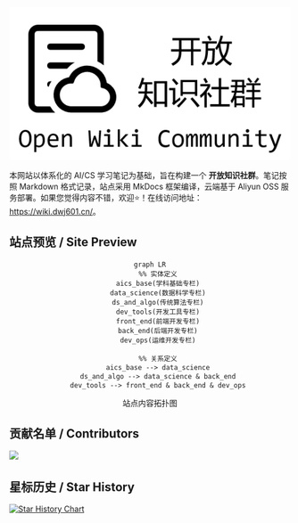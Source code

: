 <div align="center">
    <a href="https://wiki.dwj601.cn/">
        <img src="./overrides/assets/cover-image.png" alt="Site Cover Image" />
    </a>
</div>

本网站以体系化的 AI/CS 学习笔记为基础，旨在构建一个 **开放知识社群**。笔记按照 Markdown 格式记录，站点采用 MkDocs 框架编译，云端基于 Aliyun OSS 服务部署。如果您觉得内容不错，欢迎⭐！在线访问地址：<https://wiki.dwj601.cn/>。

## 站点预览 / Site Preview

<div align="center">

```mermaid
graph LR
    %% 实体定义
    aics_base(学科基础专栏)
    data_science(数据科学专栏)
    ds_and_algo(传统算法专栏)
    dev_tools(开发工具专栏)
    front_end(前端开发专栏)
    back_end(后端开发专栏)
    dev_ops(运维开发专栏)

    %% 关系定义
    aics_base --> data_science
    ds_and_algo --> data_science & back_end
    dev_tools --> front_end & back_end & dev_ops
```

<caption> 站点内容拓扑图 </caption>

</div>

## 贡献名单 / Contributors

<a href="https://github.com/Explorer-Dong/wiki/graphs/contributors">
  <img src="https://contrib.rocks/image?repo=Explorer-Dong/wiki" />
</a>

## 星标历史 / Star History

[![Star History Chart](https://api.star-history.com/svg?repos=Explorer-Dong/wiki&type=Date)](https://www.star-history.com/#Explorer-Dong/wiki&Date)

